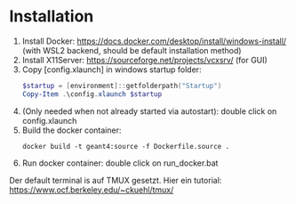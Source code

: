 # Installation

1. Install Docker: https://docs.docker.com/desktop/install/windows-install/   (with WSL2 backend, should be default installation method)
2. Install X11Server: https://sourceforge.net/projects/vcxsrv/ (for GUI)
3. Copy [config.xlaunch] in windows startup folder: 
   ```powershell
   $startup = [environment]::getfolderpath("Startup")
   Copy-Item .\config.xlaunch $startup 
   ```
4. (Only needed when not already started via autostart): double click on config.xlaunch
5. Build the docker container:
   ```
   docker build -t geant4:source -f Dockerfile.source .
   ```
6. Run docker container: double click on run_docker.bat

Der default terminal is auf TMUX gesetzt. Hier ein tutorial: https://www.ocf.berkeley.edu/~ckuehl/tmux/


